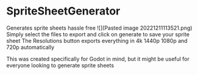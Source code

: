 # SpriteSheetGenerator
Generates sprite sheets hassle free
![](Pasted image 20221211113521.png)
Simply select the files to export and click on generate to save your sprite sheet
The Resolutions button exports everything in 4k 1440p 1080p and 720p automatically

This was created specifically for Godot in mind, but it might be useful for everyone looking to generate sprite sheets
